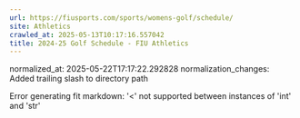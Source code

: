```yaml
---
url: https://fiusports.com/sports/womens-golf/schedule/
site: Athletics
crawled_at: 2025-05-13T10:17:16.557042
title: 2024-25 Golf Schedule - FIU Athletics
---
```

normalized_at: 2025-05-22T17:17:22.292828
normalization_changes: Added trailing slash to directory path

Error generating fit markdown: '<' not supported between instances of 'int' and 'str'